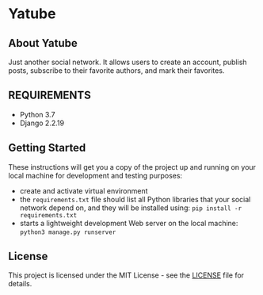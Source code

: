 # Yatube

## About Yatube
Just another social network. 
It allows users to create an account, publish posts, subscribe to their favorite authors, and mark their favorites.

## REQUIREMENTS
- Python 3.7 
- Django 2.2.19

## Getting Started
These instructions will get you a copy of the project up and running on your local machine for development and testing purposes:
- create and activate virtual environment
- the `requirements.txt` file should list all Python libraries that your social network depend on, and they will be installed using:
 ``` pip install -r requirements.txt ``` 
 - starts a lightweight development Web server on the local machine:
  ``` python3 manage.py runserver ```

## License
This project is licensed under the MIT License - see the [LICENSE](https://github.com/yoninjago/yatube_project/blob/main/LICENSE) file for details.
